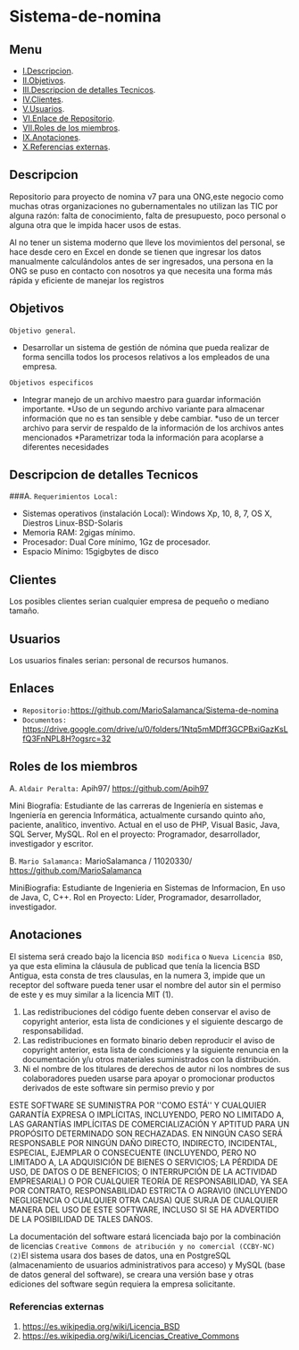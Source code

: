# Sistema-de-nomina

## Menu
- [I.Descripcion](#Descripcion).
- [II.Objetivos](#Objetivos).
- [III.Descripcion de detalles Tecnicos](#Descripcion-de-detalles-Tecnicos).
- [IV.Clientes](#Clientes).
- [V.Usuarios](#Usuarios).
- [VI.Enlace de Repositorio](#Enlace-de-Repositorio).
- [VII.Roles de los miembros](#Roles-de-los-miembros).
- [IX.Anotaciones](#Anotaciones).
- [X.Referencias externas](#Referencias-externas).

## <a name="Descripcion"></a>Descripcion
Repositorio para proyecto de nomina v7 para una ONG,este negocio
como muchas otras organizaciones no gubernamentales no utilizan las TIC por
alguna razón: falta de conocimiento, falta de presupuesto, poco personal o alguna
otra que le impida hacer usos de estas.

Al no tener un sistema moderno que lleve los movimientos del personal, se hace
desde cero en Excel en donde se tienen que ingresar los datos manualmente
calculándolos antes de ser ingresados, una persona en la ONG se puso en contacto
con nosotros ya que necesita una forma más rápida y eficiente de manejar los
registros
## <a name="Objetivos"></a>Objetivos

`Objetivo general`.
* Desarrollar un sistema de gestión de nómina que pueda realizar de forma sencilla todos los procesos relativos a los empleados de una empresa.

`Objetivos especificos`
* Integrar manejo de un archivo maestro para guardar información importante.
*Uso de un segundo archivo variante para almacenar información que no es tan sensible y debe cambiar.
*uso de un tercer archivo para servir de respaldo de la información de los archivos antes mencionados
*Parametrizar toda la información para acoplarse a diferentes necesidades


## <a name="Descripcion-de-detalles-Tecnicos"></a>Descripcion de detalles Tecnicos

###A. 	`Requerimientos Local:` 

- Sistemas operativos (instalación Local): Windows Xp, 10, 8, 7, OS X, Diestros Linux-BSD-Solaris
- Memoria RAM: 2gigas mínimo.
- Procesador: Dual Core mínimo, 1Gz de procesador.
- Espacio Mínimo: 15gigbytes de disco

## <a name="Clientes"></a>Clientes

Los posibles clientes serian cualquier empresa de pequeño o mediano tamaño.

## <a name="Usuarios"></a>Usuarios

Los usuarios finales serian: personal de recursos humanos.

## <a name="Enlace-de-Repositorio"></a>Enlaces

- `Repositorio:`https://github.com/MarioSalamanca/Sistema-de-nomina
- `Documentos:` https://drive.google.com/drive/u/0/folders/1Ntq5mMDff3GCPBxiGazKsLfQ3FnNPL8H?ogsrc=32

  
## <a name="Roles-de-los-miembros"></a>Roles de los miembros

A.	 `Aldair Peralta:` Apih97/ https://github.com/Apih97

Mini Biografía: Estudiante de las carreras de  Ingeniería en sistemas e Ingeniería en gerencia Informática, 
actualmente cursando quinto año, paciente, analítico, inventivo. Actual en el uso de PHP, Visual Basic, Java, SQL Server, MySQL.
Rol en el proyecto: Programador, desarrollador, investigador y escritor.

B.	`Mario Salamanca:` MarioSalamanca / 11020330/ https://github.com/MarioSalamanca

MiniBiografia: Estudiante de Ingenieria en Sistemas de Informacion, En uso de Java, C, C++. Rol en Proyecto: Líder, Programador, desarrollador, investigador.


## <a name="Anotaciones"></a>Anotaciones

El sistema será creado bajo la licencia `BSD modifica` o `Nueva Licencia BSD`, ya que esta elimina la cláusula de publicad que tenía la licencia BSD Antigua, esta consta de tres clausulas, en la numera 3, impide que un receptor del software pueda tener usar el nombre del autor sin el permiso de este y es muy similar a la licencia MIT (1).

1. Las redistribuciones del código fuente deben conservar el aviso de copyright anterior, esta lista de condiciones y el siguiente descargo de responsabilidad.
2. Las redistribuciones en formato binario deben reproducir el aviso de copyright anterior, esta lista de condiciones y la siguiente renuncia en la documentación y/u otros materiales suministrados con la distribución.
3. Ni el nombre de los titulares de derechos de autor ni los nombres de sus colaboradores pueden usarse para apoyar o promocionar productos derivados de este software sin permiso previo y por 

ESTE SOFTWARE SE SUMINISTRA POR <TITULAR DEL COPYRIGHT> ''COMO ESTÁ'' Y CUALQUIER GARANTÍA EXPRESA O IMPLÍCITAS, INCLUYENDO, PERO NO LIMITADO A, LAS GARANTÍAS IMPLÍCITAS DE COMERCIALIZACIÓN Y APTITUD PARA UN PROPÓSITO DETERMINADO SON RECHAZADAS. EN NINGÚN CASO <TITULAR DEL COPYRIGHT> SERÁ RESPONSABLE POR NINGÚN DAÑO DIRECTO, INDIRECTO, INCIDENTAL, ESPECIAL, EJEMPLAR O CONSECUENTE (INCLUYENDO, PERO NO LIMITADO A, LA ADQUISICIÓN DE BIENES O SERVICIOS; LA PÉRDIDA DE USO, DE DATOS O DE BENEFICIOS; O INTERRUPCIÓN DE LA ACTIVIDAD EMPRESARIAL) O POR CUALQUIER TEORÍA DE RESPONSABILIDAD, YA SEA POR CONTRATO, RESPONSABILIDAD ESTRICTA O AGRAVIO (INCLUYENDO NEGLIGENCIA O CUALQUIER OTRA CAUSA) QUE SURJA DE CUALQUIER MANERA DEL USO DE ESTE SOFTWARE, INCLUSO SI SE HA ADVERTIDO DE LA POSIBILIDAD DE TALES DAÑOS.

La documentación del software estará licenciada bajo por la combinación de licencias `Creative Commons de atribución y no comercial (CCBY-NC) (2)`El sistema usara dos bases de datos, una en PostgreSQL (almacenamiento de usuarios administrativos para acceso) y MySQL (base de datos general del software), se creara una versión base y otras ediciones del software según requiera la empresa solicitante.

### <a name="Referencias-externas"></a>Referencias externas
                       
1. https://es.wikipedia.org/wiki/Licencia_BSD
2. https://es.wikipedia.org/wiki/Licencias_Creative_Commons
